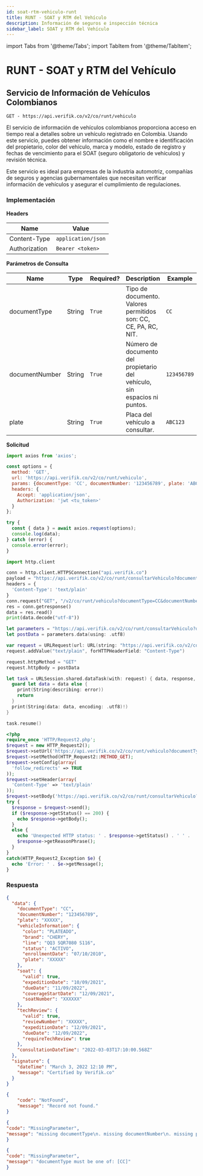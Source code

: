 ```yaml
---
id: soat-rtm-vehiculo-runt
title: RUNT - SOAT y RTM del Vehículo
description: Información de seguros e inspección técnica
sidebar_label: SOAT y RTM del Vehículo
---
```


import Tabs from '@theme/Tabs';
import TabItem from '@theme/TabItem';

# RUNT - SOAT y RTM del Vehículo

## Servicio de Información de Vehículos Colombianos

<Tabs>
<TabItem value="endpoint" label="Endpoint" default>

`GET - https://api.verifik.co/v2/co/runt/vehiculo`

El servicio de información de vehículos colombianos proporciona acceso en tiempo real a detalles sobre un vehículo registrado en Colombia. Usando este servicio, puedes obtener información como el nombre e identificación del propietario, color del vehículo, marca y modelo, estado de registro y fechas de vencimiento para el SOAT (seguro obligatorio de vehículos) y revisión técnica.

Este servicio es ideal para empresas de la industria automotriz, compañías de seguros y agencias gubernamentales que necesitan verificar información de vehículos y asegurar el cumplimiento de regulaciones.

</TabItem>
</Tabs>

### Implementación

**Headers**

| Name          | Value              |
| ------------- | ------------------ |
| Content-Type  | `application/json` |
| Authorization | `Bearer <token>`   |

**Parámetros de Consulta**

| Name | Type | Required? | Description | Example |
|------|------|-----------|-------------|---------|
| documentType | String | `True` | Tipo de documento. Valores permitidos son: CC, CE, PA, RC, NIT. | `CC` |
| documentNumber | String | `True` | Número de documento del propietario del vehículo, sin espacios ni puntos. | `123456789` |
| plate | String | `True` | Placa del vehículo a consultar. | `ABC123` |

**Solicitud**

<Tabs>
<TabItem value="javascript" label="JavaScript" default>

```javascript
import axios from 'axios';

const options = {
  method: 'GET',
  url: 'https://api.verifik.co/v2/co/runt/vehiculo',
  params: {documentType: 'CC', documentNumber: '123456789', plate: 'ABC123'},
  headers: {
    Accept: 'application/json',
    Authorization: 'jwt <tu_token>'
  }
};

try {
  const { data } = await axios.request(options);
  console.log(data);
} catch (error) {
  console.error(error);
}
```

</TabItem>

<TabItem value="python" label="Python">

```python
import http.client

conn = http.client.HTTPSConnection("api.verifik.co")
payload = "https://api.verifik.co/v2/co/runt/consultarVehiculo?documentType=CC&documentNumber=98622259&plate=KBU003"
headers = {
  'Content-Type': 'text/plain'
}
conn.request("GET", "/v2/co/runt/vehiculo?documentType=CC&documentNumber=&plate=", payload, headers)
res = conn.getresponse()
data = res.read()
print(data.decode("utf-8"))
```

</TabItem>

<TabItem value="swift" label="Swift">

```swift
let parameters = "https://api.verifik.co/v2/co/runt/consultarVehiculo?documentType=CC&documentNumber=98622259&plate=KBU003"
let postData = parameters.data(using: .utf8)

var request = URLRequest(url: URL(string: "https://api.verifik.co/v2/co/runt/vehiculo?documentType=CC&documentNumber=&plate=")!,timeoutInterval: Double.infinity)
request.addValue("text/plain", forHTTPHeaderField: "Content-Type")

request.httpMethod = "GET"
request.httpBody = postData

let task = URLSession.shared.dataTask(with: request) { data, response, error in 
  guard let data = data else {
    print(String(describing: error))
    return
  }
  print(String(data: data, encoding: .utf8)!)
}

task.resume()
```

</TabItem>

<TabItem value="php" label="PHP">

```php
<?php
require_once 'HTTP/Request2.php';
$request = new HTTP_Request2();
$request->setUrl('https://api.verifik.co/v2/co/runt/vehiculo?documentType=CC&documentNumber=&plate=');
$request->setMethod(HTTP_Request2::METHOD_GET);
$request->setConfig(array(
  'follow_redirects' => TRUE
));
$request->setHeader(array(
  'Content-Type' => 'text/plain'
));
$request->setBody('https://api.verifik.co/v2/co/runt/consultarVehiculo?documentType=CC&documentNumber=98622259&plate=KBU003');
try {
  $response = $request->send();
  if ($response->getStatus() == 200) {
    echo $response->getBody();
  }
  else {
    echo 'Unexpected HTTP status: ' . $response->getStatus() . ' ' .
    $response->getReasonPhrase();
  }
}
catch(HTTP_Request2_Exception $e) {
  echo 'Error: ' . $e->getMessage();
}
```

</TabItem>
</Tabs>

### **Respuesta**

<Tabs>
<TabItem value="200" label="200" default>

```json
{
  "data": {
    "documentType": "CC",
    "documentNumber": "123456789",
    "plate": "XXXXX",
    "vehicleInformation": {
      "color": "PLATEADO",
      "brand": "CHERY",
      "line": "QQ3 SQR7080 S116",
      "status": "ACTIVO",
      "enrollmentDate": "07/10/2010",
      "plate": "XXXXX"
    },
    "soat": {
      "valid": true,
      "expeditionDate": "10/09/2021",
      "dueDate": "11/09/2022",
      "coverageStartDate": "12/09/2021",
      "soatNumber": "XXXXXX"
    },
    "techReview": {
      "valid": true,
      "reviewNumber": "XXXXX",
      "expeditionDate": "12/09/2021",
      "dueDate": "12/09/2022",
      "requireTechReview": true
    },
    "consultationDateTime": "2022-03-03T17:10:00.568Z"
  },
  "signature": {
    "dateTime": "March 3, 2022 12:10 PM",
    "message": "Certified by Verifik.co"
  }
}
```

</TabItem>

<TabItem value="404" label="404">

```json
{
    "code": "NotFound",
    "message": "Record not found."
}
```

</TabItem>

<TabItem value="409" label="409">

```json
{
"code": "MissingParameter",
"message": "missing documentType\n. missing documentNumber\n. missing plate\n"
}
```

</TabItem>

<TabItem value="409b" label="409 - Tipo de Documento Inválido">

```json
{
"code": "MissingParameter",
"message": "documentType must be one of: [CC]"
}
```

</TabItem>
</Tabs>
